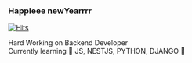 ### HappIeee newYearrrr

[![Hits](https://hits.seeyoufarm.com/api/count/incr/badge.svg?url=https%3A%2F%2Fgithub.com%2FMinkku&count_bg=%2379C83D&title_bg=%23F5A405&icon=&icon_color=%23E7E7E7&title=hits&edge_flat=false)](https://hits.seeyoufarm.com)

<!--
**Minkku/Minkku** is a ✨ _special_ ✨ repository because its `README.md` (this file) appears on your GitHub profile.

Here are some ideas to get you started:

- 🔭 I’m currently working on ...
- 🌱 I’m currently learning ...
- 👯 I’m looking to collaborate on ...
- 🤔 I’m looking for help with ...
- 💬 Ask me about ...
- 📫 How to reach me: ...
- 😄 Pronouns: ...
- ⚡ Fun fact: ...
-->

Hard Working on Backend Developer <br>
Currently learning 🌈 JS, NESTJS, PYTHON, DJANGO 🌈 

